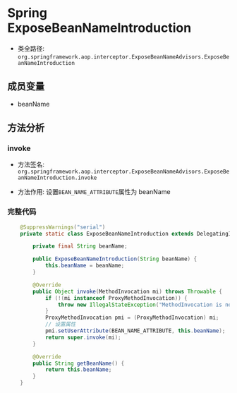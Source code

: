 # Spring ExposeBeanNameIntroduction
- 类全路径: `org.springframework.aop.interceptor.ExposeBeanNameAdvisors.ExposeBeanNameIntroduction`


## 成员变量
- beanName 


## 方法分析
### invoke
- 方法签名: `org.springframework.aop.interceptor.ExposeBeanNameAdvisors.ExposeBeanNameIntroduction.invoke`

- 方法作用: 设置`BEAN_NAME_ATTRIBUTE`属性为 beanName



### 完整代码

```java
	@SuppressWarnings("serial")
	private static class ExposeBeanNameIntroduction extends DelegatingIntroductionInterceptor implements NamedBean {

		private final String beanName;

		public ExposeBeanNameIntroduction(String beanName) {
			this.beanName = beanName;
		}

		@Override
		public Object invoke(MethodInvocation mi) throws Throwable {
			if (!(mi instanceof ProxyMethodInvocation)) {
				throw new IllegalStateException("MethodInvocation is not a Spring ProxyMethodInvocation: " + mi);
			}
			ProxyMethodInvocation pmi = (ProxyMethodInvocation) mi;
			// 设置属性
			pmi.setUserAttribute(BEAN_NAME_ATTRIBUTE, this.beanName);
			return super.invoke(mi);
		}

		@Override
		public String getBeanName() {
			return this.beanName;
		}
	}

```